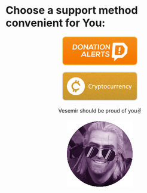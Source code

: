 # Choose a support method convenient for You:

<!--p align="center"> <a href="https://www.patreon.com/axel_k"> <img src="misc/images/button-patreon.png"> </a> </p-->
  
<!--p align="center"> <a href="https://boosty.to/axel_k"> <img src="misc/images/button-boosty.png"> </a> </p-->
  
<p align="center"> <a href="https://www.donationalerts.com/r/axel_k"> <img src="misc/images/button-donationalerts.png"> </a> </p>

<p align="center"> <a href="https://punkto.me/27qxJWD"> <img src="misc/images/button-cryptocurrency.png"> </a> </p>
  
<!--p align="center"> <a href="https://streamelements.com/axe1_k/tip"> <img src="misc/images/button-streamelements.png"> </a> </p-->

<p align="center"> Vesemir should be proud of you✌️ </p>
<p align="center"> <img src="misc/images/AXEL_K.png"> </p>
